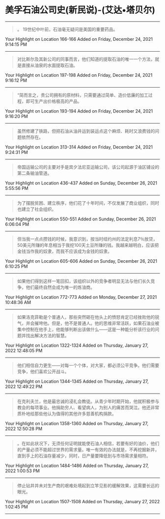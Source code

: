 # 美孚石油公司史(新民说)-(艾达•塔贝尔)

---

> 。 19世纪中叶前，石油毫无疑问是美国的重要药品。

Your Highlight on Location 166-166 Added on Friday, December 24, 2021 9:14:15 PM

---

> 对比斯尔及其新公司的同事而言，他们知道的提取石油的唯一一个方法，就是直接从油泉的水面提取石油。

Your Highlight on Location 197-198 Added on Friday, December 24, 2021 9:16:12 PM

---

> “简而言之，贵公司拥有的原材料，只需要通过简单、造价低廉的加工过程，即可生产出价格极高的产品。

Your Highlight on Location 193-194 Added on Friday, December 24, 2021 9:16:20 PM

---

> 虽然修建了铁路，但把石油从油井运到装运点这个麻烦、耗时又浪费钱的问题依然存在。

Your Highlight on Location 313-314 Added on Friday, December 24, 2021 9:24:31 PM

---

> 帝国运输公司的主要对手是宾夕法尼亚运输公司，该公司起源于油区铺设的第二条输油管道。

Your Highlight on Location 436-437 Added on Sunday, December 26, 2021 5:55:56 PM

---

> 为了摆脱贫困、建立秩序，他们花了十年时间，不仅发展了商业组织，同时也建立了社会组织。

Your Highlight on Location 550-551 Added on Sunday, December 26, 2021 6:06:04 PM

---

> 但当我一点点攒钱的时候，我意识到，按当时纽约州的法定利息7％放贷，50美元所赚的年息相当于我挖100天土豆所赚的钱。我越来越明白，应该把金钱当作我的奴隶，而我不应该成为金钱的奴隶。

Your Highlight on Location 605-606 Added on Sunday, December 26, 2021 6:10:25 PM

---

> 如果他们得到这样一笔回扣，该组织以外的竞争者明显无法与他们长久竞争，他们最终自然会成为唯一的炼油商。

Your Highlight on Location 772-773 Added on Monday, December 27, 2021 10:48:36 AM

---

> 如果洛克菲勒是个普通人，那些突然砸在他头上的愤怒肯定已经挫败他的锐气，并会摧垮他。但是，他不是普通人。他的思维非常活跃，如果石油业被集中控制在他手上，他能够判断出该做什么——这是一种能分析该行业的问题并找出解决方法的智慧。

Your Highlight on Location 1322-1324 Added on Thursday, January 27, 2022 12:48:05 PM

---

> 他们相信自力更生——对每一个个体，对大家，都必须公平竞争。他们需要竞争，他们喜欢公开战斗。

Your Highlight on Location 1344-1345 Added on Thursday, January 27, 2022 12:49:22 PM

---

> 在克利夫兰，他是最忠诚的浸礼会教徒。从青少年时期开始，他就积极参与教会的每项事业。他捐助穷人、看望病人，为别人的痛苦而哭泣。他还非常质朴地给那些他认为值得的其他许多慈善机构捐款。

Your Highlight on Location 1358-1360 Added on Thursday, January 27, 2022 12:50:28 PM

---

> 。在如此状况下，无须任何证明就能使石油人相信，若要有好的油价，他们的产量必须不能超过世界的需求量。唯一有效的办法就是，不再挖掘新井，直到手上的石油存量减少，同时，日产量要降低到与市场需求量相符。

Your Highlight on Location 1484-1486 Added on Thursday, January 27, 2022 1:00:53 PM

---

> 停止钻井并未对生产商的艰难处境起到立竿见影的缓解效果，这需要长远的眼光。

Your Highlight on Location 1507-1508 Added on Thursday, January 27, 2022 1:02:45 PM

---


